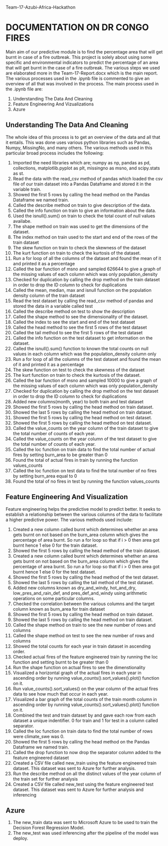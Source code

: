 Team-17-Azubi-Africa-Hackathon
# DOCUMENTATION ON DR CONGO FIRES
Main aim of our predictive module is to find the percentage area that will get burnt in case of a fire outbreak. This project is solely about using some specific and environmental indicators to predict the percentage of an area that will get burnt in the case of a fire outbreak. The various steps we used are elaborated more in the Team-17-Report.docx which is the main report. The various processes used in the .ipynb file is commented to give an overview of all that was involved in the process. The main process used in the .ipynb file are: 
1. Understanding The Data And Cleaning
2. Feature Engineering And Vizualizations
3. Azure
## Understanding The Data And Cleaning
The whole idea of this process is to get an overview of the data and all that it entails. This was done uses various python libraries such as Pandas, Numpy, MissingNo, and many others. The various methods used in this particular broad process includes the following:
1. Imported the need libraries which are;  numpy as np, pandas as pd, collections, matplotlib.pyplot as plt, missingno as msno, and scipy.stats as st. 
2. Read the data with the read_csv method of pandas which loaded the csv file of our train dataset into a Pandas Dataframe and stored it in the variable train.
3. Showed the first 5 rows by calling the head method on the Pandas Dataframe we named train. 
4. Called the describe method on train to give description of the data.
5. Called the info function on train to give an information about the data.
6. Used the isnull().sum() on train to check the total count of null values availabe.
7. The shape method on train was used to get the dimensions of the dataset.
8. The index method on train used to the start and end of the rows of the train dataset
9. The skew function on train to check the skewness of the dataset
10. The kurt function on train to check the kurtosis of the dataset.
11. Run a for loop of all the columns of the dataset and found the mean of it and printed it as a percentage
12. Called the bar function of msno and sampled 626644 to give a graph of the missing values of each column which was only population_density
13. Checked for duplication by calling the drop method on the train dataset in order to drop the ID column to check for duplications
14. Called the mean, median, max and isnull function on the population density column of the train dataset
15. Read the test dataset by calling the read_csv method of pandas and stored the data in a variable called test
16. Called the describe method on test to show the description
17. Called the shape method to see the dimensionality of the dataset.
18. Called the index to see the start and end of the test dataset
19. Called the head method to see the first 5 rows of the test dataset
20. Called the tail method to see the first 5 rows of the test dataset
21. Called the info function on the test dataset to get information on the dataset.
22. Called the isnull().sum() function to known the total counts on null values in each column which was the population_density column only
23. Run a for loop of all the columns of the test dataset and found the mean of it and printed it as a percentage
24. The skew function on test to check the skewness of the dataset
25. The kurt function on train to check the kurtosis of the dataset.
26. Called the bar function of msno and sampled 10000 to give a graph of the missing values of each column which was only population_density
27. Checked for duplication by calling the drop method on the test dataset in order to drop the ID column to check for duplications
28. Added new columns(month, year) to both train and test dataset
29. Showed the first 5 rows by calling the head method on train dataset.
30. Showed the last 5 rows by calling the head method on train dataset.
31. Showed the first 5 rows by calling the head method on test dataset.
32. Showed the first 5 rows by calling the head method on test dataset.
33. Called the value_counts on the year column of the train dataset to give the total number of counts of each year.
34. Called the value_counts on the year column of the test dataset to give the total number of counts of each year.
35. Called the loc function on train data to find the total number of actual fires by setting burn_area to be greater than 0
36. Found the total of actual fires in train by running the function values_counts
37. Called the loc function on test data to find the total number of no fires by setting burn_area equal to 0
38. Found the total of no fires in test by running the function values_counts

## Feature Engineering And Visualization
Feature engineering helps the predictive model to predict better. It seeks to establish a relationship between the various columns of the data to facilitate a higher predictive power. The various methods used include:
1. Created a new column called burnt which determines whether an area gets burnt on not based on the burn_area column which gives the percentage of area burnt. So run a for loop so that if i > 0 then area got burnt hence 1 else 0 for the train dataset.
2. Showed the first 5 rows by calling the head method of the train dataset.
3. Created a new column called burnt which determines whether an area gets burnt on not based on the burn_area column which gives the percentage of area burnt. So run a for loop so that if i > 0 then area got burnt hence 1 else 0 for the test dataset.
4. Showed the first 5 rows by calling the head method of the test dataset.
5. Showed the last 5 rows by calling the tail method of the test dataset.
6. Added new columns known as dry_and_windy, hot_and_dry, low_pres_and_rain_def, and pres_def_and_windy using arithmetic operations on some particular columns.
7. Checked the correlation between the various columns and the target column known as burn_area for train dataset
8. Showed the first 5 rows by calling the head method on train dataset.
9. Showed the last 5 rows by calling the head method on train dataset.
10. Called the shape method on train to see the new number of rows and columns
11. Called the shape method on test to see the new number of rows and columns
12. Showed the total counts for each year in train dataset in ascending order.
13. Checked actual fires of the feature engineered train by running the loc function and setting burnt to be greater than 0
14. Run the shape function on actual fires to see the dimenstionality
15. Visualized a horizontal graph of the actual fires in each year in ascending order by running value_counts().sort_values().plot() function on it.
16. Run value_counts().sort_values() on the year column of the actual fires data to see how much that occur in each year.
17. Visualized a bar graph of the total counts of the train month column in ascending order by running value_counts().sort_values().plot() function on it.
18. Combined the test and train dataset by and gave each row from each dataset a unique indentifier. 0 for train and 1 for test in a column called separator. 
19. Called the loc function on train data to find the total number of rows were climate_swe was 0. 
20. Showed the first 5 rows by calling the head method on the Pandas Dataframe we named train. 
21. Called the drop function to now drop the separator column added to the feature engineered dataset
22. Created a CSV file called new_train using the feature engineered train dataset. This dataset was sent to Azure for further analysis. 
23. Run the describe method on all the distinct values of the year column of the train set for further analysis
24. Created a CSV file called new_test using the feature engineered test dataset. This dataset was sent to Azure for further analysis and inferencing

## Azure
1. The new_train data was sent to Microsoft Azure to be used to train the Decision Forest Regression Model.
2. The new_test was used inferencing after the pipeline of the model was deploy. 



